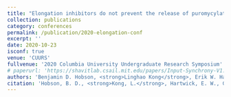 ```yaml
---
title: "Elongation inhibitors do not prevent the release of puromycylated nascent polypeptide chains from ribosomes"
collection: publications
category: conferences
permalink: /publication/2020-elongation-conf
excerpt: ''
date: 2020-10-23
isconf: true
venue: 'CUURS'
fullvenue: '2020 Columbia University Undergraduate Research Symposium'
# paperurl: 'https://shavitlab.csail.mit.edu/papers/Input-Synchrony-V1.pdf'
authors: 'Benjamin D. Hobson, <strong>Linghao Kong</strong>, Erik W. Hartwick, Ruben L. Gonzalez, & Peter A. Sims'
citation: 'Hobson, B. D., <strong>Kong, L.</strong>, Hartwick, E. W., Gonzalez, R. L., Jr., & Sims, P. A. (2020, October). Elongation inhibitors do not prevent the release of puromycylated nascent polypeptide chains from ribosomes [Poster presentation]. 2020 Columbia University Undergraduate Research Symposium, New York, NY, United States.'
---
```

